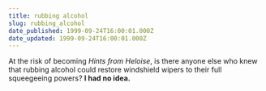 ```yaml
---
title: rubbing alcohol
slug: rubbing_alcohol
date_published: 1999-09-24T16:00:01.000Z
date_updated: 1999-09-24T16:00:01.000Z
---
```


At the risk of becoming *Hints from Heloise*, is there anyone else who knew that rubbing alcohol could restore windshield wipers to their full squeegeeing powers? **I had no idea.**
